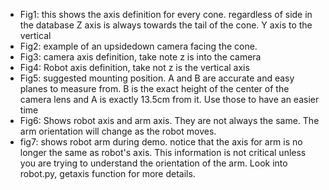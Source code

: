 - Fig1: this shows the axis definition for every cone. regardless of side in the database
Z axis is always towards the tail of the cone. Y axis to the vertical
- Fig2: example of an upsidedown camera facing the cone.
- Fig3: camera axis definition, take note z is into the camera
- Fig4: Robot axis definition, take not z is the vertical axis
- Fig5: suggested mounting position. A and B are accurate and easy planes to measure from.
B is the exact height of the center of the camera lens and A is exactly 13.5cm from it. Use those to have
an easier time 
- Fig6: Shows robot axis and arm axis. They are not always the same. The arm orientation will change
as the robot moves. 
- fig7: shows robot arm during demo. notice that the axis for arm is no longer the same as
robot's axis. This information is not critical unless you are trying to understand
the orientation of the arm. Look into robot.py, getaxis function for more details.
